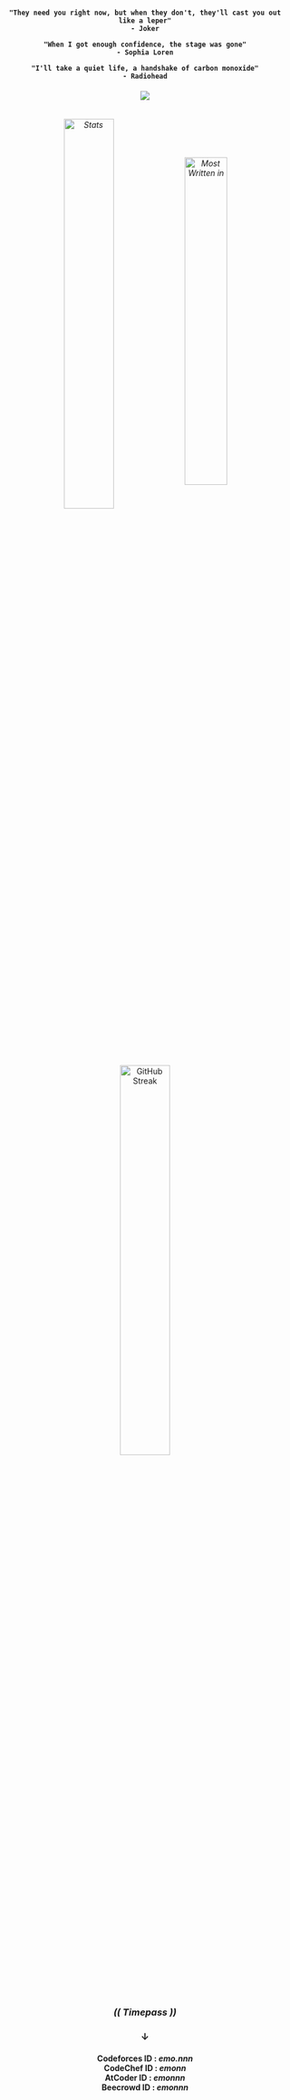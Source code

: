 <h4 align="center">

  ```  
"They need you right now, but when they don't, they'll cast you out like a leper"
- Joker
  ```
```  
"When I got enough confidence, the stage was gone"
- Sophia Loren
  ```
```
"I'll take a quiet life, a handshake of carbon monoxide"
- Radiohead
```

</h4>
<h6 align="center">
  
  ![](https://komarev.com/ghpvc/?username=emonislive&abbreviated=true&label=Profile+Visited&color=blueviolet&style=for-the-badge) 

</h6>

<div>
<h6 align="center"> 
  <img alt="Stats" align="center" width="42%" src="https://github-readme-stats.vercel.app/api?username=emonislive&show_icons=true&theme=tokyonight&hide_border=true"/>
  <img alt="Most Written in" align="center" width="38.5%" src="https://github-readme-stats.vercel.app/api/top-langs/?username=emonislive&layout=compact&theme=tokyonight&hide_border=true"/>
</h6>
</div>

<div align="center">
  <a href="https://git.io/streak-stats">
    <img alt="GitHub Streak" width="42%" src="https://streak-stats.demolab.com/?user=emonislive&theme=tokyonight&hide_border=true"/>
  </a>
</div>


<h3 align="center">
  
  ***(( Timepass ))***
</h3>
<h3 align="center">
    &darr;<br/>
</h3>    
<h4 align="center">
  
  Codeforces ID : ***emo.nnn*** <br/>
  CodeChef ID : ***emonn*** <br/>
  AtCoder ID : ***emonnn*** <br/>
  Beecrowd ID : ***emonnn*** <br/>
  
</h4>
